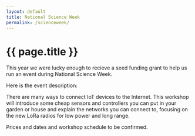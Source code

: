 ```yaml
---
layout: default
title: National Science Week
permalink: /scienceweek/
---
```


# {{ page.title }}

This year we were lucky enough to recieve a seed funding grant to help us run an event during National Science Week.

Here is the event description:

There are many ways to connect IoT devices to the Internet. This workshop will introduce some cheap sensors and controllers you can put in your garden or house and explain the networks you can connect to, focusing on the new LoRa radios for low power and long range.

Prices and dates and workshop schedule  to be confirmed.
